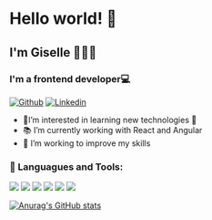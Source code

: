  <h1>Hello world! 💫</h1>
 <h2>I'm Giselle 👋👩‍💻</h2>
 
 
 <h3>I'm a frontend developer💻</h3>
 
 
[![Github](https://img.shields.io/badge/-Github-000?style=flat&logo=Github&logoColor=white)](https://github.com/gisellechaumont)
[![Linkedin](https://img.shields.io/badge/-LinkedIn-blue?style=flat&logo=Linkedin&logoColor=white)](https://www.linkedin.com/in/gisellechaumontmohr/)

 
 
<ul>
<li>👀I’m interested in learning new technologies 🤖 </li>
<li>📚 I’m currently working with React and Angular </li>
<li>💞️ I’m working to improve my skills </li>
</ul>

### 🔧 Languagues and Tools: 

<img src = "https://icongr.am/devicon/html5-original-wordmark.svg?size=30&color=currentColor"> 
<img src = "https://icongr.am/devicon/css3-original-wordmark.svg?size=30&color=currentColor">
<img src="https://icongr.am/devicon/javascript-original.svg?size=30&color=currentColor">
<img src="https://icongr.am/devicon/typescript-original.svg?size=30&color=currentColor">
<img src="https://icongr.am/devicon/react-original-wordmark.svg?size=30&color=currentColor">
<img src="https://icongr.am/devicon/angularjs-original.svg?size=30&color=currentColor">



 [![Anurag's GitHub stats](https://github-readme-stats.vercel.app/api?username=gisellechaumont)](https://github.com/anuraghazra/github-readme-stats)


<!---
gisellechaumont/gisellechaumont is a ✨ special ✨ repository because its `README.md` (this file) appears on your GitHub profile.
You can click the Preview link to take a look at your changes.
--->
